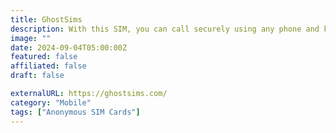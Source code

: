 ```yaml
---
title: GhostSims
description: With this SIM, you can call securely using any phone and keep any information private.
image: ""
date: 2024-09-04T05:00:00Z
featured: false
affiliated: false
draft: false

externalURL: https://ghostsims.com/
category: "Mobile"
tags: ["Anonymous SIM Cards"]
---
```


